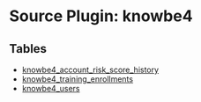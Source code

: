 # Source Plugin: knowbe4

## Tables

- [knowbe4_account_risk_score_history](knowbe4_account_risk_score_history.md)
- [knowbe4_training_enrollments](knowbe4_training_enrollments.md)
- [knowbe4_users](knowbe4_users.md)